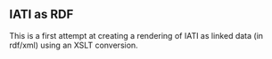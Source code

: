## IATI as RDF

This is a first attempt at creating a rendering of IATI as linked data (in rdf/xml) using an XSLT conversion. 
